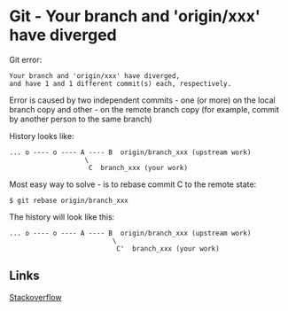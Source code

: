 Git - Your branch and 'origin/xxx' have diverged
============================================

Git error:

    Your branch and 'origin/xxx' have diverged,
    and have 1 and 1 different commit(s) each, respectively.

Error is caused by two independent commits - one (or more) on the local branch copy and other - on the remote branch copy (for example, commit by another person to the same branch)

History looks like:

    ... o ---- o ---- A ---- B  origin/branch_xxx (upstream work)
                       \
                        C  branch_xxx (your work)

Most easy way to solve - is to rebase commit C to the remote state:

    $ git rebase origin/branch_xxx

The history will look like this:

    ... o ---- o ---- A ---- B  origin/branch_xxx (upstream work)
                              \
                               C'  branch_xxx (your work)

Links
-----------------
[Stackoverflow](http://stackoverflow.com/questions/2452226/master-branch-and-origin-master-have-diverged-how-to-undiverge-branches)



